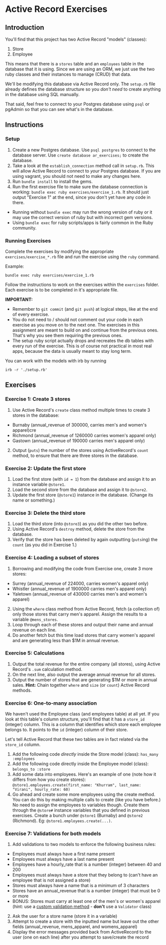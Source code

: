 # Active Record Exercises

## Introduction

You'll find that this project has two Active Record "models" (classes):

1. Store
2. Employee

This means that there is a `stores` table and an `employees` table in the database that it is using. Since we are using an ORM, we just use the two ruby classes and their instances to manage (CRUD) that data.

We'll be modifying this database via Active Record only. The `setup.rb` file already defines the database structure so you _don't need_ to create anything in the database using SQL manually.

That said, feel free to connect to your Postgres database using `psql` or pgAdmin so that you can see what's in the database.

## Instructions

### Setup

1. Create a new Postgres database. Use `psql postgres` to connect to the database server. Use `create database ar_exercises;` to create the database.
2. Take a look at the `establish_connection` method call in `setup.rb`. This will allow Active Record to connect to _your_ Postgres database. If you are using vagrant, you should not need to make any changes here.
3. Run `bundle install` to install the gems.
4. Run the first exercise file to make sure the database connection is working: `bundle exec ruby exercises/exercise_1.rb`. It should just output "Exercise 1" at the end, since you don't yet have any code in there.

- Running without `bundle exec` may run the wrong version of ruby or it may use the correct version of ruby but with incorrect gem versions.
- Using `bundle exec` for ruby scripts/apps is fairly common in the Ruby community.

### Running Exercises

Complete the exercises by modifying the appropriate `exercises/exercise_*.rb` file and run the exercise using the `ruby` command.

Example:

    bundle exec ruby exercises/exercise_1.rb

Follow the instructions to work on the exercises within the `exercises` folder. Each exercise is to be completed in it's appropriate file.

**IMPORTANT:**

- Remember to `git commit` (and `git push`) at logical steps, like at the end of every exercise.
- You do not need to / should not comment out your code in each exercise as you move on to the next one. The exercises in this assignment are meant to build on and continue from the previous ones. That's why you see them requiring the previous ones.
- The setup ruby script actually drops and recreates the db tables with every run of the exercise. This is of course not practical in most real apps, because the data is usually meant to stay long term.

You can work with the models with irb by running

    irb -r './setup.rb'

## Exercises

### Exercise 1: Create 3 stores

1. Use Active Record's `create` class method multiple times to create 3 stores in the database:

- Burnaby (annual_revenue of 300000, carries men's and women's apparel)cre
- Richmond (annual_revenue of 1260000 carries women's apparel only)
- Gastown (annual_revenue of 190000 carries men's apparel only)

2. Output (`puts`) the number of the stores using ActiveRecord's `count` method, to ensure that there are three stores in the database.

### Exercise 2: Update the first store

1. Load the first store (with `id = 1`) from the database and assign it to an instance variable `@store1`.
2. Load the second store from the database and assign it to `@store2`.
3. Update the first store (`@store1`) instance in the database. (Change its name or something.)

### Exercise 3: Delete the third store

1. Load the third store (into `@store3`) as you did the other two before.
2. Using Active Record's `destroy` method, delete the store from the database.
3. Verify that the store has been deleted by again outputting (`puts`ing) the `count` (as you did in Exercise 1.)

### Exercise 4: Loading a subset of stores

1. Borrowing and modifying the code from Exercise one, create 3 more stores:

- Surrey (annual_revenue of 224000, carries women's apparel only)
- Whistler (annual_revenue of 1900000 carries men's apparel only)
- Yaletown (annual_revenue of 430000 carries men's and women's apparel)

2. Using the `where` class method from Active Record, fetch (a collection of) only those stores that carry men's apparel. Assign the results to a variable `@mens_stores`.
3. Loop through each of these stores and output their name and annual revenue on each line.
4. Do another fetch but this time load stores that carry women's apparel and are generating less than $1M in annual revenue.

### Exercise 5: Calculations

1. Output the total revenue for the entire company (all stores), using Active Record's `.sum` calculation method.
2. On the next line, also output the average annual revenue for all stores.
3. Output the number of stores that are generating $1M or more in annual sales. **Hint:** Chain together `where` and `size` (or `count`) Active Record methods.

### Exercise 6: One-to-many association

We haven't used the Employee class (and employees table) at all yet. If you look at this table's column structure, you'll find that it has a `store_id` (integer) column. This is a column that identifies which store each employee belongs to. It points to the `id` (integer) column of their store.

Let's tell Active Record that these two tables are in fact related via the `store_id` column.

1. Add the following code _directly_ inside the Store model (class): `has_many :employees`
2. Add the following code directly inside the Employee model (class): `belongs_to :store`
3. Add some data into employees. Here's an example of one (note how it differs from how you create stores): `@store1.employees.create(first_name: "Khurram", last_name: "Virani", hourly_rate: 60)`
4. Go ahead and create some more employees using the create method. You can do this by making multiple calls to create (like you have before.) No need to assign the employees to variables though. Create them through the `@store#` instance variables that you defined in previous exercises. Create a bunch under `@store1` (Burnaby) and `@store2` (Richmond). Eg: `@store1.employees.create(...)`.

### Exercise 7: Validations for both models

1. Add validations to two models to enforce the following business rules:

- Employees must always have a first name present
- Employees must always have a last name present
- Employees have a hourly_rate that is a number (integer) between 40 and 200
- Employees must always have a store that they belong to (can't have an employee that is not assigned a store)
- Stores must always have a name that is a minimum of 3 characters
- Stores have an annual_revenue that is a number (integer) that must be 0 or more
- BONUS: Stores must carry at least one of the men's or women's apparel (hint: use a [custom validation method](http://guides.rubyonrails.org/active_record_validations.html#custom-methods) - **don't** use a `Validator` class)

2. Ask the user for a store name (store it in a variable)
3. Attempt to create a store with the inputted name but leave out the other fields (annual_revenue, mens_apparel, and womens_apparel)
4. Display the error messages provided back from ActiveRecord to the user (one on each line) after you attempt to save/create the record

